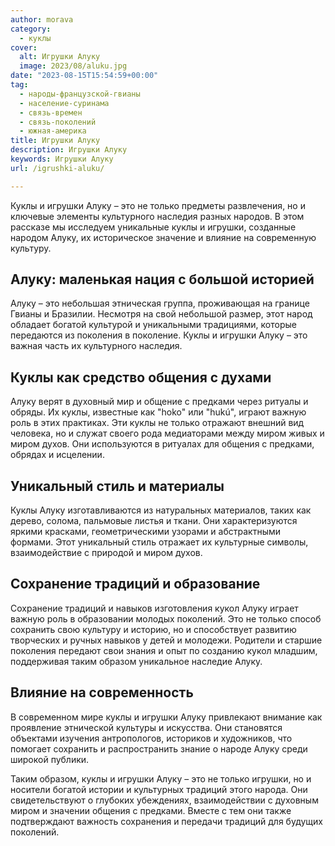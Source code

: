 ```yaml
---
author: morava
category:
  - куклы
cover:
  alt: Игрушки Алуку
  image: 2023/08/aluku.jpg
date: "2023-08-15T15:54:59+00:00"
tag:
  - народы-французской-гвианы
  - население-суринама
  - связь-времен
  - связь-поколений
  - южная-америка
title: Игрушки Алуку
description: Игрушки Алуку
keywords: Игрушки Алуку
url: /igrushki-aluku/

---
```

Куклы и игрушки Алуку – это не только предметы развлечения, но и ключевые элементы культурного наследия разных народов. В этом рассказе мы исследуем уникальные куклы и игрушки, созданные народом Алуку, их историческое значение и влияние на современную культуру.

## Алуку: маленькая нация с большой историей

Алуку – это небольшая этническая группа, проживающая на границе Гвианы и Бразилии. Несмотря на свой небольшой размер, этот народ обладает богатой культурой и уникальными традициями, которые передаются из поколения в поколение. Куклы и игрушки Алуку – это важная часть их культурного наследия.

## Куклы как средство общения с духами

Алуку верят в духовный мир и общение с предками через ритуалы и обряды. Их куклы, известные как "hoko" или "hukú", играют важную роль в этих практиках. Эти куклы не только отражают внешний вид человека, но и служат своего рода медиаторами между миром живых и миром духов. Они используются в ритуалах для общения с предками, обрядах и исцелении.

## Уникальный стиль и материалы

Куклы Алуку изготавливаются из натуральных материалов, таких как дерево, солома, пальмовые листья и ткани. Они характеризуются яркими красками, геометрическими узорами и абстрактными формами. Этот уникальный стиль отражает их культурные символы, взаимодействие с природой и миром духов.

## Сохранение традиций и образование

Сохранение традиций и навыков изготовления кукол Алуку играет важную роль в образовании молодых поколений. Это не только способ сохранить свою культуру и историю, но и способствует развитию творческих и ручных навыков у детей и молодежи. Родители и старшие поколения передают свои знания и опыт по созданию кукол младшим, поддерживая таким образом уникальное наследие Алуку.

## Влияние на современность

В современном мире куклы и игрушки Алуку привлекают внимание как проявление этнической культуры и искусства. Они становятся объектами изучения антропологов, историков и художников, что помогает сохранить и распространить знание о народе Алуку среди широкой публики.

Таким образом, куклы и игрушки Алуку – это не только игрушки, но и носители богатой истории и культурных традиций этого народа. Они свидетельствуют о глубоких убеждениях, взаимодействии с духовным миром и значении общения с предками. Вместе с тем они также подтверждают важность сохранения и передачи традиций для будущих поколений.
